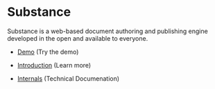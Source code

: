 Substance
================================================================================

Substance is a web-based document authoring and publishing engine developed in the open and available to everyone.

* [Demo](http://edge.substance.io) (Try the demo)

* [Introduction](http://edge.substance.io/#substance/substance) (Learn more)

* [Internals](http://edge.substance.io/#substance/substance-internals) (Technical Documenation)
